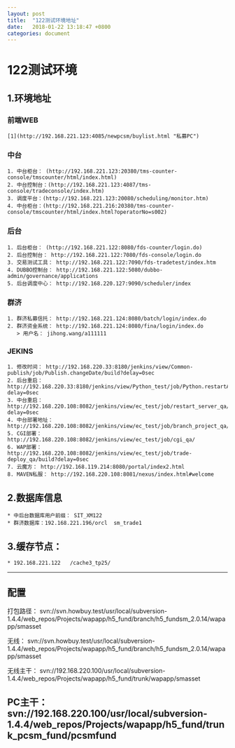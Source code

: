 ```yaml
---
layout: post
title:  "122测试环境地址"
date:   2018-01-22 13:18:47 +0800
categories: document
---
```

# 122测试环境
## 1.环境地址

### 前端WEB

	[1](http://192.168.221.123:4085/newpcsm/buylist.html "私募PC") 

### 中台
	1. 中台柜台： (http://192.168.221.123:20380/tms-counter-console/tmscounter/html/index.html)
	2. 中台控制台：(http://192.168.221.123:4087/tms-console/tradeconsole/index.htm)
	3. 调度平台：(http://192.168.221.123:20080/scheduling/monitor.htm)
	4. 中台柜台：(http://192.168.221.216:20380/tms-counter-console/tmscounter/html/index.html?operatorNo=s002)

### 后台
	1. 后台柜台： (http://192.168.221.122:8080/fds-counter/login.do)
	2. 后台控制台： http://192.168.221.122:7080/fds-console/login.do
	3. 交易测试工具： http://192.168.221.122:7090/fds-tradetest/index.htm
	4. DUBBO控制台： http://192.168.221.122:5080/dubbo-admin/governance/applications
	5. 后台调度中心： http://192.168.220.127:9090/scheduler/index

### 群济
	1. 群济私募信托： http://192.168.221.124:8080/batch/login/index.do
	2. 群济资金系统： http://192.168.221.124:8080/fina/login/index.do
	   > 用户名： jihong.wang/a111111

### JEKINS
	1. 修改时间： http://192.168.220.33:8180/jenkins/view/Common-publish/job/Publish.changeDate/build?delay=0sec
	2. 后台重启： http://192.168.220.33:8180/jenkins/view/Python_test/job/Python.restartAll/build?delay=0sec
	3. 中台重启： http://192.168.220.108:8082/jenkins/view/ec_test/job/restart_server_qa/build?delay=0sec
	4. 中台部署地址： http://192.168.220.108:8082/jenkins/view/ec_test/job/branch_project_qa/
	5. CGI部署： http://192.168.220.108:8082/jenkins/view/ec_test/job/cgi_qa/
	6. WAP部署： http://192.168.220.108:8082/jenkins/view/ec_test/job/trade-deploy_qa/build?delay=0sec
	7. 云魔方： http://192.168.119.214:8080/portal/index2.html
	8. MAVEN私服： http://192.168.220.108:8081/nexus/index.html#welcome

## 2.数据库信息
	* 中后台数据库用户前缀： SIT_XM122
	* 群济数据库：192.168.221.196/orcl  sm_trade1

## 3.缓存节点：
	* 192.168.221.122   /cache3_tp25/

-------
## 配置
打包路径：
svn://svn.howbuy.test/usr/local/subversion-1.4.4/web_repos/Projects/wapapp/h5_fund/branch/h5_fundsm_2.0.14/wapapp/smasset

无线：
svn://svn.howbuy.test/usr/local/subversion-1.4.4/web_repos/Projects/wapapp/h5_fund/branch/h5_fundsm_2.0.14/wapapp/smasset

无线主干：
svn://192.168.220.100/usr/local/subversion-1.4.4/web_repos/Projects/wapapp/h5_fund/trunk/wapapp/smasset


PC主干：
svn://192.168.220.100/usr/local/subversion-1.4.4/web_repos/Projects/wapapp/h5_fund/trunk_pcsm_fund/pcsmfund
-------
